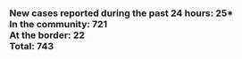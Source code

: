 ### New cases reported during the past 24 hours: 25*<br/>In the community: 721<br/>At the border: 22<br/>Total: 743